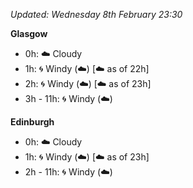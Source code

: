 *Updated: Wednesday 8th February 23:30*

**Glasgow**

* 0h: :cloud: Cloudy
* 1h: :cyclone: Windy (:cloud:) [:cloud: as of 22h]
* 2h: :cyclone: Windy (:cloud:) [:cloud: as of 23h]
* 3h - 11h: :cyclone: Windy (:cloud:)

**Edinburgh**

* 0h: :cloud: Cloudy
* 1h: :cyclone: Windy (:cloud:) [:cloud: as of 23h]
* 2h - 11h: :cyclone: Windy (:cloud:)
